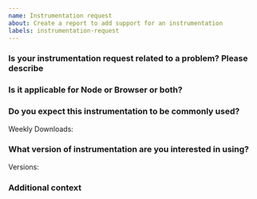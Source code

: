 ```yaml
---
name: Instrumentation request
about: Create a report to add support for an instrumentation
labels: instrumentation-request
---
```


<!--
**NB:** Before opening an instrumentation request against this repo, consider whether the instrumentation should/could be implemented in the [other OpenTelemetry client libraries](https://github.com/open-telemetry/). If so, please [open an issue on opentelemetry-specification](https://github.com/open-telemetry/opentelemetry-specification/issues/new) first.

You are welcome to try to build your own instrumentation. If you do, please let us know if you have any questions/feedback.
-->

### Is your instrumentation request related to a problem? Please describe
<!--
A clear and concise description of what the problem is. Ex. I'm always frustrated when [...]
-->


### Is it applicable for Node or Browser or both?


### Do you expect this instrumentation to be commonly used?

Weekly Downloads:

### What version of instrumentation are you interested in using?

Versions:

### Additional context
<!--
Add any other context or screenshots about the instrumentation request here. Is there a reference you could point for the well-defined lifecycle methods?
-->

